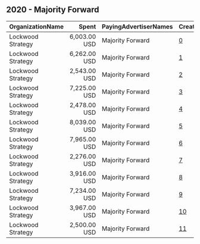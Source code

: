 ## 2020 - Majority Forward 
|OrganizationName|Spent|PayingAdvertiserNames|CreativeUrls|Impressions|Genders|AgeBrackets|CountryCodes|BillingAddresses|CandidateBallotInformation|
|:---|---:|:---|:---|---:|:---|:---|:---|:---|:---|
|Lockwood Strategy|6,003.00 USD|Majority Forward|[0](https://www.snap.com/political-ads/asset/d281b76badfac951d15c29e0215ba89e5ccd79720dad70a33c7f5c9468e61c58?mediaType=mp4)|482,771||18-35|united states|"1140 3rd St. NW,Washington,20002,US"|Raphael Warnock|
|Lockwood Strategy|6,262.00 USD|Majority Forward|[1](https://www.snap.com/political-ads/asset/bcc1d8f8d7b1a5517f4ecf08ac8f017ab9f40afa1d56152ecefee48e377d0ad6?mediaType=mp4)|506,394||18-35|united states|"1140 3rd St. NW,Washington,20002,US"|Raphael Warnock|
|Lockwood Strategy|2,543.00 USD|Majority Forward|[2](https://www.snap.com/political-ads/asset/cde2b7b48732557c0614df7eb5f12f24bda051c4d978ac13bf29c9076029dad2?mediaType=png)|1,268,113||18-35|united states|"1140 3rd St. NW,Washington,20002,US"||
|Lockwood Strategy|7,225.00 USD|Majority Forward|[3](https://www.snap.com/political-ads/asset/4bfb4e8cd7f3bf9d41a076df2dbf16016b1bece861d4b09db3bce1ef0f151a69?mediaType=mp4)|402,381||18-35|united states|"1140 3rd St. NW,Washington,20002,US"|Raphael Warnock|
|Lockwood Strategy|2,478.00 USD|Majority Forward|[4](https://www.snap.com/political-ads/asset/58762a7e5b4668f1f06d74973c21be4dc990c4d24112fc0ef1b3437f9bb32b6a?mediaType=png)|1,123,903||18-35|united states|"1140 3rd St. NW,Washington,20002,US"||
|Lockwood Strategy|8,039.00 USD|Majority Forward|[5](https://www.snap.com/political-ads/asset/70e077cf278ee3e8ee02d8676c348c1c2f2412ee3b78f04a330cf5b5fdaec495?mediaType=mp4)|452,164||18-35|united states|"1140 3rd St. NW,Washington,20002,US"|Raphael Warnock|
|Lockwood Strategy|7,965.00 USD|Majority Forward|[6](https://www.snap.com/political-ads/asset/312d3856e8c7858d3cb1692c34bcbe992fd2c1be0d4b3660f6581f2e4a03d701?mediaType=png)|3,109,963||18-35|united states|"1140 3rd St. NW,Washington,20002,US"||
|Lockwood Strategy|2,276.00 USD|Majority Forward|[7](https://www.snap.com/political-ads/asset/1e2b503652d645448b8b9476e99ed9013d0ae31a58a79ee367837a7b335fa6ec?mediaType=png)|1,134,780||18-35|united states|"1140 3rd St. NW,Washington,20002,US"||
|Lockwood Strategy|3,916.00 USD|Majority Forward|[8](https://www.snap.com/political-ads/asset/3828e34e902b3bf5fc124bf2f625fbe4c24934b73f57ce1af161714f71341436?mediaType=mp4)|556,897||25+|united states|"1140 3rd St. NW,Washington,20002,US"||
|Lockwood Strategy|7,234.00 USD|Majority Forward|[9](https://www.snap.com/political-ads/asset/8d76ea3a8596b4ef568db8f7563df00d36a4251f3a25c649880417378048ee08?mediaType=png)|2,825,161||18-35|united states|"1140 3rd St. NW,Washington,20002,US"||
|Lockwood Strategy|3,967.00 USD|Majority Forward|[10](https://www.snap.com/political-ads/asset/75cddaf7f4844a08240ec1917e5929551d7e9f62f5bb3545c1318b6cef663966?mediaType=mp4)|517,226||25+|united states|"1140 3rd St. NW,Washington,20002,US"|Majority Forward|
|Lockwood Strategy|2,500.00 USD|Majority Forward|[11](https://www.snap.com/political-ads/asset/7c62124f0121f763b1399af9097ca9f0b89c5799e32b2edb6691e7736d288799?mediaType=png)|1,134,367||18-35|united states|"1140 3rd St. NW,Washington,20002,US"||
